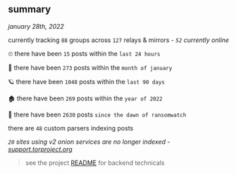 
## summary
_january 28th, 2022_

currently tracking `88` groups across `127` relays & mirrors - _`52` currently online_

⏲ there have been `15` posts within the `last 24 hours`

🦈 there have been `273` posts within the `month of january`

🪐 there have been `1048` posts within the `last 90 days`

🏚 there have been `269` posts within the `year of 2022`

🦕 there have been `2630` posts `since the dawn of ransomwatch`

there are `48` custom parsers indexing posts

_`20` sites using v2 onion services are no longer indexed - [support.torproject.org](https://support.torproject.org/onionservices/v2-deprecation/)_

> see the project [README](https://github.com/thetanz/ransomwatch#ransomwatch--) for backend technicals
